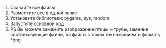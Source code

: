 1) Скачайте все файлы
2) Разместите все в одной папке
3) Установите библиотеки: pygame, sys, random
4) Запустите основной код
5) PS Вы можете заменить изображение птицы и трубы, заменив соответсвующие файлы, на файлы с таким же названием и формату *png
